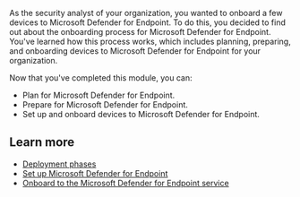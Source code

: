As the security analyst of your organization, you wanted to onboard a few devices to Microsoft Defender for Endpoint. To do this, you decided to find out about the onboarding process for Microsoft Defender for Endpoint. You've learned how this process works, which includes planning, preparing, and onboarding devices to Microsoft Defender for Endpoint for your organization.

Now that you've completed this module, you can:

- Plan for Microsoft Defender for Endpoint.
- Prepare for Microsoft Defender for Endpoint.
- Set up and onboard devices to Microsoft Defender for Endpoint.

## Learn more

- [Deployment phases](/microsoft-365/security/defender-endpoint/deployment-phases)
- [Set up Microsoft Defender for Endpoint](/microsoft-365/security/defender-endpoint/production-deployment)
- [Onboard to the Microsoft Defender for Endpoint service](/microsoft-365/security/defender-endpoint/onboarding)
